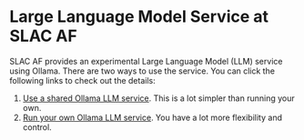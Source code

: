 # Large Language Model Service at SLAC AF

SLAC AF provides an experimental Large Language Model (LLM) service using Ollama. There are two
ways to use the service. You can click the following links to check out the details:

1. [Use a shared Ollama LLM service](./SharedLLMservice.md). This is a lot simpler than 
   running your own.
2. [Run your own Ollama LLM service](./RunYourOwnOllama.md). You have a lot more flexibility
   and control.
